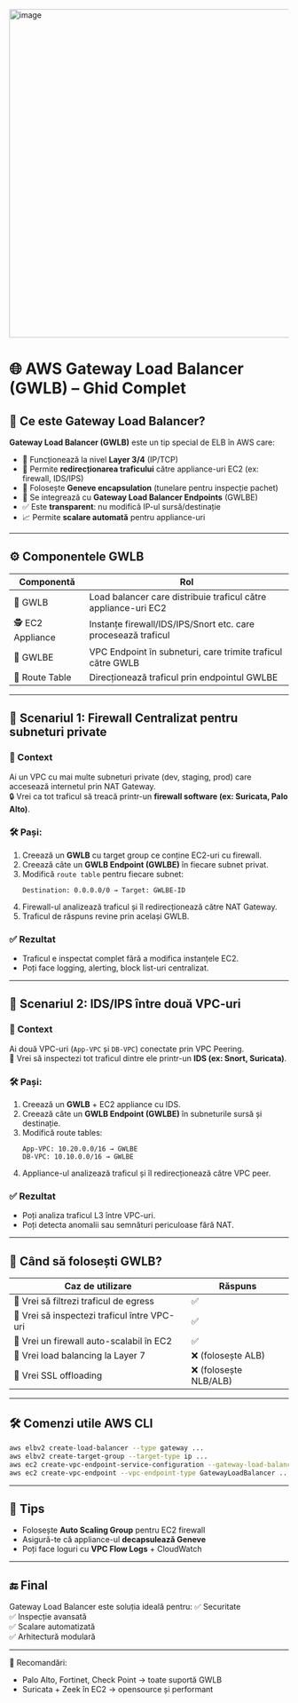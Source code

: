 <img width="1092" height="592" alt="image" src="https://github.com/user-attachments/assets/ac057604-59d7-43f9-a186-b29eb10ea3b6" />



# 🌐 AWS Gateway Load Balancer (GWLB) – Ghid Complet

## 🧩 Ce este Gateway Load Balancer?

**Gateway Load Balancer (GWLB)** este un tip special de ELB în AWS care:

- 🧠 Funcționează la nivel **Layer 3/4** (IP/TCP)
- 🔄 Permite **redirecționarea traficului** către appliance-uri EC2 (ex: firewall, IDS/IPS)
- 🧳 Folosește **Geneve encapsulation** (tunelare pentru inspecție pachet)
- 🌉 Se integrează cu **Gateway Load Balancer Endpoints** (GWLBE)
- ✅ Este **transparent**: nu modifică IP-ul sursă/destinație
- 📈 Permite **scalare automată** pentru appliance-uri

---

## ⚙️ Componentele GWLB

| Componentă        | Rol                                                                 |
|------------------|----------------------------------------------------------------------|
| 🧱 GWLB           | Load balancer care distribuie traficul către appliance-uri EC2       |
| 🕵️ EC2 Appliance | Instanțe firewall/IDS/IPS/Snort etc. care procesează traficul         |
| 🔌 GWLBE         | VPC Endpoint în subneturi, care trimite traficul către GWLB          |
| 📜 Route Table   | Direcționează traficul prin endpointul GWLBE                         |

---

## 📘 Scenariul 1: Firewall Centralizat pentru subneturi private

### 🧾 Context

Ai un VPC cu mai multe subneturi private (dev, staging, prod) care accesează internetul prin NAT Gateway.  
🔒 Vrei ca tot traficul să treacă printr-un **firewall software (ex: Suricata, Palo Alto)**.

### 🛠️ Pași:

1. Creează un **GWLB** cu target group ce conține EC2-uri cu firewall.
2. Creează câte un **GWLB Endpoint (GWLBE)** în fiecare subnet privat.
3. Modifică `route table` pentru fiecare subnet:
   ```
   Destination: 0.0.0.0/0 → Target: GWLBE-ID
   ```
4. Firewall-ul analizează traficul și îl redirecționează către NAT Gateway.
5. Traficul de răspuns revine prin același GWLB.

### ✅ Rezultat

- Traficul e inspectat complet fără a modifica instanțele EC2.
- Poți face logging, alerting, block list-uri centralizat.

---

## 📘 Scenariul 2: IDS/IPS între două VPC-uri

### 🧾 Context

Ai două VPC-uri (`App-VPC` și `DB-VPC`) conectate prin VPC Peering.  
🔎 Vrei să inspectezi tot traficul dintre ele printr-un **IDS (ex: Snort, Suricata)**.

### 🛠️ Pași:

1. Creează un **GWLB** + EC2 appliance cu IDS.
2. Creează câte un **GWLB Endpoint (GWLBE)** în subneturile sursă și destinație.
3. Modifică route tables:
   ```
   App-VPC: 10.20.0.0/16 → GWLBE
   DB-VPC: 10.10.0.0/16 → GWLBE
   ```
4. Appliance-ul analizează traficul și îl redirecționează către VPC peer.

### ✅ Rezultat

- Poți analiza traficul L3 între VPC-uri.
- Poți detecta anomalii sau semnături periculoase fără NAT.

---

## 🧪 Când să folosești GWLB?

| Caz de utilizare                          | Răspuns |
|-------------------------------------------|---------|
| 🔐 Vrei să filtrezi traficul de egress     | ✅       |
| 🧲 Vrei să inspectezi traficul între VPC-uri | ✅       |
| 📡 Vrei un firewall auto-scalabil în EC2   | ✅       |
| 🧱 Vrei load balancing la Layer 7          | ❌ (folosește ALB) |
| 🧭 Vrei SSL offloading                     | ❌ (folosește NLB/ALB) |

---

## 🛠️ Comenzi utile AWS CLI

```bash
aws elbv2 create-load-balancer --type gateway ...
aws elbv2 create-target-group --target-type ip ...
aws ec2 create-vpc-endpoint-service-configuration --gateway-load-balancer-arns ...
aws ec2 create-vpc-endpoint --vpc-endpoint-type GatewayLoadBalancer ...
```

---

## 🧠 Tips

- Folosește **Auto Scaling Group** pentru EC2 firewall
- Asigură-te că appliance-ul **decapsulează Geneve**
- Poți face loguri cu **VPC Flow Logs** + CloudWatch

---

## 🔚 Final

Gateway Load Balancer este soluția ideală pentru:
✅ Securitate  
✅ Inspecție avansată  
✅ Scalare automatizată  
✅ Arhitectură modulară

---

📌 Recomandări:  
- Palo Alto, Fortinet, Check Point → toate suportă GWLB  
- Suricata + Zeek în EC2 → opensource și performant  
